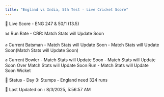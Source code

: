 ```yaml
---
title: "England vs India, 5th Test - Live Cricket Score"
---
```


🔴 Live Score - ENG 247 & 50/1 (13.5)  

📊 Run Rate - CRR: Match Stats will Update Soon  

✊ Current Batsman - Match Stats will Update Soon - Match Stats will Update Soon(Match Stats will Update Soon)  

✊ Current Bowler - Match Stats will Update Soon - Match Stats will Update Soon Over Match Stats will Update Soon Run - Match Stats will Update Soon Wicket  

📑 Status - Day 3: Stumps - England need 324 runs

📝 Last Updated on : 8/3/2025, 5:56:57 AM  

